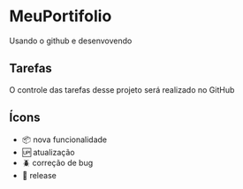 # MeuPortifolio

Usando o github e desenvovendo

## Tarefas

O controle das tarefas desse projeto será realizado no GitHub

## Ícons

- :package: nova funcionalidade
- :up: atualização
- :beetle: correção de bug
- :checkered_flag: release


